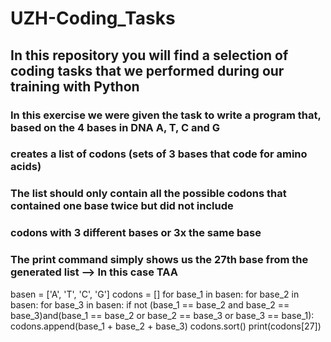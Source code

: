 # UZH-Coding_Tasks
## In this repository you will find a selection of coding tasks that we performed during our training with Python

### In this exercise we were given the task to write a program that, based on the 4 bases in DNA A, T, C and G 
### creates a list of codons (sets of 3 bases that code for amino acids)
### The list should only contain all the possible codons that contained one base twice but did not include 
### codons with 3 different bases or 3x the same base
### The print command simply shows us the 27th base from the generated list --> In this case TAA

basen = ['A', 'T', 'C', 'G']
codons = []
for base_1 in basen:
    for base_2 in basen:
        for base_3 in basen:
            if not (base_1 == base_2 and base_2 == base_3)and(base_1 == base_2 or base_2 == base_3 or base_3 == base_1):
                codons.append(base_1 + base_2 + base_3)
codons.sort()
print(codons[27])
